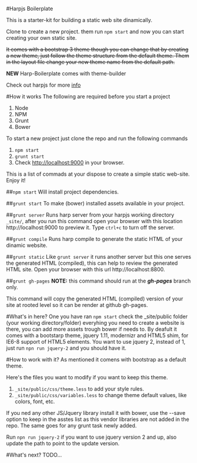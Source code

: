 #Harpjs Boilerplate

This is a starter-kit for building a static web site dinamically.

Clone to create a new project. them run `npm start` and now you can start creating your own static site.

<strike>It comes with a bootstrap 3 theme though you can change that by creating a new theme, just follow the theme structure from the default theme. Them in the layout file change your new theme name from the default path.</strike>

<strong>NEW</strong> Harp-Boilerplate comes with theme-builder

Check out harpjs for more [info](http://harpjs.com/docs/)

#How it works
The following are required before you start a project

1. Node
2. NPM
3. Grunt
4. Bower

To start a new project just clone the repo and run the following commands 

1. ```npm start``` 
2. ```grunt start```
3. Check [http://localhost:9000](http://localhost:9000) in your browser.

This is a list of commads at your dispose to create a simple static web-site. Enjoy it!

##```npm start```
Will install project dependencies.

##```grunt start```
To make (bower) installed assets available in your project.

##```grunt server```
Runs harp server from your harpjs working directory ```_site/```, after you run this command open your browser with this location http://localhost:9000 to preview it. Type ```ctrl+c``` to turn off the server.

##```grunt compile```
Runs harp compile to generate the static HTML of your dinamic website.

##```grunt static```
Like ```grunt server``` it runs another server but this one serves the generated HTML (compiled), this can help to review the generated HTML site. Open your browser with this url http://localhost:8800.

##```grunt gh-pages```
**NOTE:** this command should run at the **_gh-pages_** branch only.

This command will copy the generated HTML (compiled) version of your site at rooted level so it can be render at github gh-pages.

#What's in here?
One you have ran ```npm start``` check the _site/public folder (your working directory/folder) everyhing you need to create a website is there, you can add more assets trough bower if needs to.
By deafult it comes with a bootstarp theme, jquery 1.11, modernizr and HTML5 shim, for IE6-8 support of HTML5 elements.
You want to use jquery 2, instead of 1, just run ```npn run jquery-2``` and you should have it.

#How to work with it?
As mentioned it comens with bootstrap as a default theme.

Here's the files you want to modify if you want to keep this theme.
1. ```_site/public/css/theme.less``` to add your style rules.
2. ```_site/public/css/variables.less``` to change theme default values, like colors, font, etc.

If you ned any other JS/Jquery library install it with bower, use the --save option to keep in the asstes list as this vendor libraries are not added in the repo. The same goes for any grunt task newly added.

Run ```npn run jquery-2``` if you want to use jquery version 2 and up, also update the path to point to the update version.

#What's next?
TODO...
